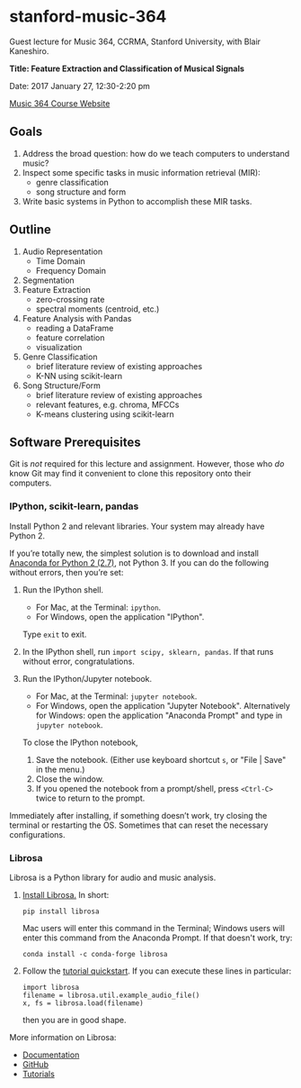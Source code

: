 # stanford-music-364
Guest lecture for Music 364, CCRMA, Stanford University, with Blair Kaneshiro.

**Title: Feature Extraction and Classification of Musical Signals**

Date: 2017 January 27, 12:30-2:20 pm

[Music 364 Course Website](https://ccrma.stanford.edu/courses/364/)

## Goals

1.  Address the broad question: how do we teach computers to understand music?
2.  Inspect some specific tasks in music information retrieval (MIR):
    -   genre classification
    -   song structure and form
3.  Write basic systems in Python to accomplish these MIR tasks.

## Outline

1.  Audio Representation
    -   Time Domain
    -   Frequency Domain
2.  Segmentation
3.  Feature Extraction
    -   zero-crossing rate
    -   spectral moments (centroid, etc.)
4.  Feature Analysis with Pandas
    -   reading a DataFrame
    -   feature correlation
    -   visualization
5.  Genre Classification
    -   brief literature review of existing approaches
    -   K-NN using scikit-learn
6.  Song Structure/Form
    -   brief literature review of existing approaches
    -   relevant features, e.g. chroma, MFCCs
    -   K-means clustering using scikit-learn

## Software Prerequisites

Git is *not* required for this lecture and assignment. However, those who *do* know Git may find it convenient to clone this repository onto their computers.

### IPython, scikit-learn, pandas

Install Python 2 and relevant libraries. Your system may already have Python 2.

If you’re totally new, the simplest solution is to download and install [Anaconda for Python 2 (2.7)](https://www.continuum.io/downloads), not Python 3. If you can do the following without errors, then you’re set:

1.  Run the IPython shell. 
    -   For Mac, at the Terminal: `ipython`. 
    -   For Windows, open the application "IPython".

    Type `exit` to exit.
2.  In the IPython shell, run `import scipy, sklearn, pandas`. If that runs without error, congratulations.
3.  Run the IPython/Jupyter notebook. 
    -   For Mac, at the Terminal: `jupyter notebook`.
    -   For Windows, open the application "Jupyter Notebook". Alternatively for Windows: open the application "Anaconda Prompt" and type in `jupyter notebook`.
    
    To close the IPython notebook,

    1.  Save the notebook. (Either use keyboard shortcut `s`, or "File | Save" in the menu.)
    2.  Close the window.
    3.  If you opened the notebook from a prompt/shell, press `<Ctrl-C>` twice to return to the prompt.

Immediately after installing, if something doesn’t work, try closing the terminal or restarting the OS. Sometimes that can reset the necessary configurations.

### Librosa

Librosa is a Python library for audio and music analysis.

1.  [Install Librosa.](https://github.com/librosa/librosa#installation) In short:

        pip install librosa

    Mac users will enter this command in the Terminal; Windows users will enter this command from the Anaconda Prompt. If that doesn't work, try:

        conda install -c conda-forge librosa

2.  Follow the [tutorial quickstart](http://librosa.github.io/librosa/tutorial.html#quickstart). If you can execute these lines in particular:

        import librosa
        filename = librosa.util.example_audio_file()
        x, fs = librosa.load(filename)

    then you are in good shape.

More information on Librosa:
-   [Documentation](http://librosa.github.io/librosa/)
-   [GitHub](https://github.com/librosa/librosa)
-   [Tutorials](https://github.com/librosa/tutorial)

